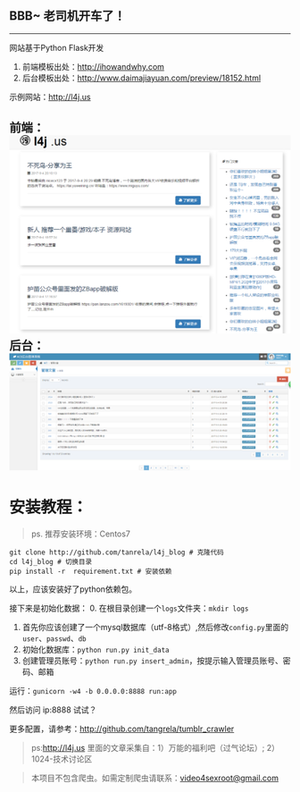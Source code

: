 ## BBB~ 老司机开车了！
------
网站基于Python Flask开发
1. 前端模板出处：http://ihowandwhy.com
2. 后台模板出处：http://www.daimajiayuan.com/preview/18152.html

示例网站：http://l4j.us

前端：
![1.png](1.png)
后台：
![2.png](2.png)
---

# 安装教程：

> ps. 推荐安装环境：Centos7
```
git clone http://github.com/tanrela/l4j_blog # 克隆代码
cd l4j_blog # 切换目录
pip install -r  requirement.txt # 安装依赖
```
以上，应该安装好了python依赖包。

接下来是初始化数据：
0. 在根目录创建一个`logs`文件夹：`mkdir logs`
1. 首先你应该创建了一个mysql数据库（utf-8格式）,然后修改`config.py`里面的`user`、`passwd`、`db`
2. 初始化数据库：`python run.py init_data`
3. 创建管理员账号：`python run.py insert_admin`，按提示输入管理员账号、密码、邮箱

运行：`gunicorn -w4 -b 0.0.0.0:8888 run:app`

然后访问 ip:8888 试试？

更多配置，请参考：http://github.com/tangrela/tumblr_crawler

> ps:http://l4j.us 里面的文章采集自：1）万能的福利吧（过气论坛）; 2）1024-技术讨论区

> 本项目不包含爬虫。如需定制爬虫请联系：video4sexroot@gmail.com
